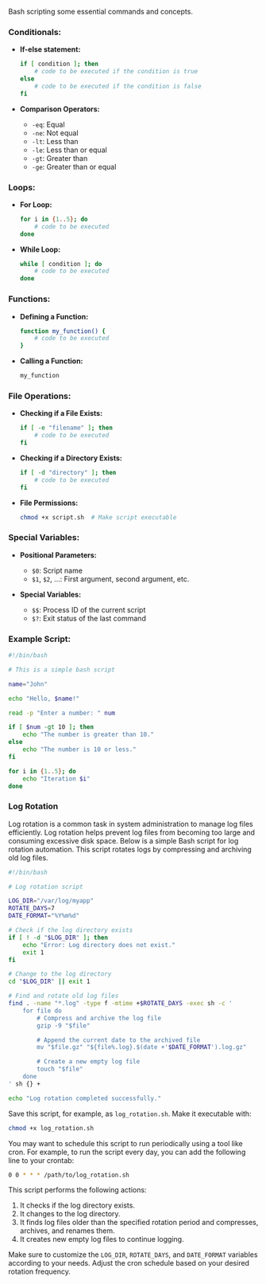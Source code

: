 Bash scripting some essential commands and concepts.

### Conditionals:

- **If-else statement:**

   ```bash
   if [ condition ]; then
       # code to be executed if the condition is true
   else
       # code to be executed if the condition is false
   fi
   ```

- **Comparison Operators:**
   - `-eq`: Equal
   - `-ne`: Not equal
   - `-lt`: Less than
   - `-le`: Less than or equal
   - `-gt`: Greater than
   - `-ge`: Greater than or equal

### Loops:

- **For Loop:**

   ```bash
   for i in {1..5}; do
       # code to be executed
   done
   ```

- **While Loop:**

   ```bash
   while [ condition ]; do
       # code to be executed
   done
   ```

### Functions:

- **Defining a Function:**

   ```bash
   function my_function() {
       # code to be executed
   }
   ```

- **Calling a Function:**

   ```bash
   my_function
   ```

### File Operations:

- **Checking if a File Exists:**

   ```bash
   if [ -e "filename" ]; then
       # code to be executed
   fi
   ```

- **Checking if a Directory Exists:**

   ```bash
   if [ -d "directory" ]; then
       # code to be executed
   fi
   ```

- **File Permissions:**

   ```bash
   chmod +x script.sh  # Make script executable
   ```

### Special Variables:

- **Positional Parameters:**

   - `$0`: Script name
   - `$1`, `$2`, ...: First argument, second argument, etc.

- **Special Variables:**

   - `$$`: Process ID of the current script
   - `$?`: Exit status of the last command

### Example Script:

```bash
#!/bin/bash

# This is a simple bash script

name="John"

echo "Hello, $name!"

read -p "Enter a number: " num

if [ $num -gt 10 ]; then
    echo "The number is greater than 10."
else
    echo "The number is 10 or less."
fi

for i in {1..5}; do
    echo "Iteration $i"
done
```

### Log Rotation

Log rotation is a common task in system administration to manage log files efficiently. Log rotation helps prevent log files from becoming too large and consuming excessive disk space. Below is a simple Bash script for log rotation automation. This script rotates logs by compressing and archiving old log files.

```bash
#!/bin/bash

# Log rotation script

LOG_DIR="/var/log/myapp"
ROTATE_DAYS=7
DATE_FORMAT="%Y%m%d"

# Check if the log directory exists
if [ ! -d "$LOG_DIR" ]; then
    echo "Error: Log directory does not exist."
    exit 1
fi

# Change to the log directory
cd "$LOG_DIR" || exit 1

# Find and rotate old log files
find . -name "*.log" -type f -mtime +$ROTATE_DAYS -exec sh -c '
    for file do
        # Compress and archive the log file
        gzip -9 "$file"

        # Append the current date to the archived file
        mv "$file.gz" "${file%.log}.$(date +'$DATE_FORMAT').log.gz"

        # Create a new empty log file
        touch "$file"
    done
' sh {} +

echo "Log rotation completed successfully."
```

Save this script, for example, as `log_rotation.sh`. Make it executable with:

```bash
chmod +x log_rotation.sh
```

You may want to schedule this script to run periodically using a tool like cron. For example, to run the script every day, you can add the following line to your crontab:

```bash
0 0 * * * /path/to/log_rotation.sh
```

This script performs the following actions:

1. It checks if the log directory exists.
2. It changes to the log directory.
3. It finds log files older than the specified rotation period and compresses, archives, and renames them.
4. It creates new empty log files to continue logging.

Make sure to customize the `LOG_DIR`, `ROTATE_DAYS`, and `DATE_FORMAT` variables according to your needs. Adjust the cron schedule based on your desired rotation frequency.
